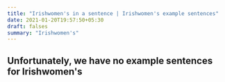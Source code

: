 ```yaml
---
title: "Irishwomen's in a sentence | Irishwomen's example sentences"
date: 2021-01-20T19:57:50+05:30
draft: falses
summary: "Irishwomen's"
---
```

## Unfortunately, we have no example sentences for Irishwomen's                 
